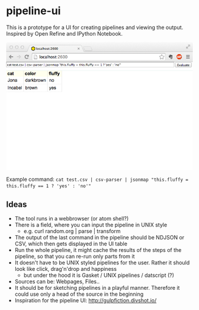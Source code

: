 # pipeline-ui

This is a prototype for a UI for creating pipelines and viewing the output. Inspired by Open Refine and
IPython Notebook.

![screenshot](screen.png)

Example command: ```cat test.csv | csv-parser | jsonmap "this.fluffy = this.fluffy == 1 ? 'yes' : 'no'"```

## Ideas
- The tool runs in a webbrowser (or atom shell?)
- There is a field, where you can input the pipeline in UNIX style
  - e.g. curl random.org | parse | transform
- The output of the last command in the pipeline should be NDJSON or CSV, which then gets displayed in the UI table
- Run the whole pipeline, it might cache the results of the steps of the pipeline, so that you can re-run only parts from it
- It doesn't have to be UNIX styled pipelines for the user. Rather it should look like click, drag'n'drop and happiness
  - but under the hood it is Gasket / UNIX pipelines / datscript (?)
- Sources can be: Webpages, Files..
- It should be for sketching pipelines in a playful manner. Therefore it could use only a head of the source in the beginning
- Inspiration for the pipeline UI: http://gulpfiction.divshot.io/